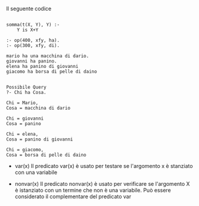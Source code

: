 Il seguente codice

```

somma(t(X, Y), Y) :-
	Y is X+Y

:- op(400, xfy, ha).
:- op(300, xfy, di).

mario ha una macchina di dario.
giovanni ha panino.
elena ha panino di giovanni
giacomo ha borsa di pelle di daino


Possibile Query
?- Chi ha Cosa.

Chi = Mario,
Cosa = macchina di dario

Chi = giovanni
Cosa = panino

Chi = elena,
Cosa = panino di giovanni

Chi = giacomo,
Cosa = borsa di pelle di daino

```


- var(x)
Il predicato var(x) è usato per testare se l'argomento x è stanziato con una variabile

- nonvar(x)
Il predicato nonvar(x) è usato per verificare se l'argomento X è istanziato con un termine che non è una variabile. Può essere considerato il complementare del predicato var


